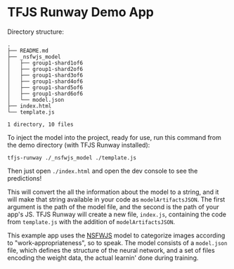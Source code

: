 # TFJS Runway Demo App

Directory structure:
```
.
├── README.md
├── _nsfwjs_model
│   ├── group1-shard1of6
│   ├── group1-shard2of6
│   ├── group1-shard3of6
│   ├── group1-shard4of6
│   ├── group1-shard5of6
│   ├── group1-shard6of6
│   └── model.json
├── index.html
└── template.js

1 directory, 10 files
```
To inject the model into the project, ready for use, run this command from
the demo directory (with TFJS Runway installed):

`tfjs-runway ./_nsfwjs_model ./template.js`

Then just open `./index.html` and open the dev console to see the predictions!

This will convert the all the information about the model to a string,
and it will make that string available in your code as `modelArtifactsJSON`. The first argument is
the path of the model file, and the second is the path of your app's JS. TFJS Runway
will create a new file, `index.js`, containing the code from `template.js` with the
addition of `modelArtifactsJSON`.

This example app uses the [NSFWJS](https://github.com/infinitered/nsfwjs) model
to categorize images according to "work-appropriateness", so to speak. The model
consists of a `model.json` file, which defines the structure of the neural network,
and a set of files encoding the weight data, the actual learnin' done during training.